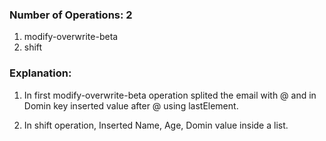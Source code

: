 ### Number of Operations: 2

1. modify-overwrite-beta
2. shift

### Explanation:

1. In first modify-overwrite-beta operation splited the email with @ and in Domin key inserted value after @ using lastElement.

2. In shift operation, Inserted Name, Age, Domin value inside a list.